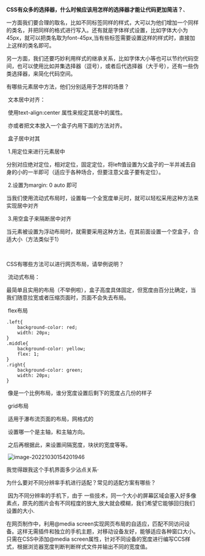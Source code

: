**CSS有众多的选择器，什么时候应该用怎样的选择器才能让代码更加简洁？**、

​	一方面我们要合理的取名，比如不同标签同样的样式，大可以为他们增加一个同样的类名，并把同样的格式进行写入。还有就是字体样式设置，比如字体大小为45px，就可以把类名取为font-45px,当有些标签需要设置这样的样式时，直接加上这样的类名即可。

​	另一方面，我们还要巧妙利用样式的继承关系，比如字体大小等也可以节约代码空间，也可以使用比如并集选择器（逗号），或者后代选择器（大于号），还有一些伪类选择器，来简化代码空间。

有哪些元素居中方法，他们分别适用于怎样的场景？

​	文本居中对齐：

​		使用text-align:center 属性来规定其居中的属性。

​		亦或者把文本放入一个盒子内用下面的方法对齐。

​	盒子居中对其

​	1.用定位来进行元素居中

​		分别对应绝对定位，相对定位，固定定位，将left值设置为父盒子的一半并减去自身的小的一半即可（适应于各种场合，但要注意父盒子要有定位）。

​	2.设置为margin: 0 auto 即可

​		当我们使用流动式布局时，设置每一个全宽度单元时，就可以轻松采用这种方法来实现居中对齐

​	3.用空盒子来隔断居中对齐

​		当元素被设置为浮动布局时，就需要采用这种方法，在其前面设置一个空盒子，合适大小（方法类似于1）

​	

CSS有哪些方法可以进行网页布局，请举例说明？

​	流动式布局：

​		最简单且实用的布局（不举例啦），盒子高度具体固定，但宽度由百分比确定，当我们随意拉宽或者压缩页面时，页面不会失去布局。	

​	flex布局

	.left{
		background-color: red; 
		width: 20px;
	}
	.middle{
	    background-color: yellow; 
	    flex: 1;    
	}
	.right{
	    background-color: green;
	    width: 20px;
	}
​	像是一个比例布局，谁分宽度设置后剩下的宽度占几份的样子

​	grid布局

​	适用于瀑布流页面的布局，网格式的

​	设置哪一个是主轴，和主轴方向。

​	之后再根据此，来设置间隔宽度，块状的宽度等等。

​	![image-20221030154201946](C:\Users\11398\AppData\Roaming\Typora\typora-user-images\image-20221030154201946.png)

我觉得跟我这个手机界面多少沾点关系·

为什么要对不同分辨率手机进行适配？常见的适配方案有哪些？

​	因为不同分辨率的手机下，由于 一些技术，同一个大小的屏幕区域会塞入好多像素点，原先的图片会有不同程度的放大,放大就会模糊，我们希望它能够回归我们设置的大小.

在网页制作中，利用@media screen实现网页布局的自适应，匹配不同访问设备。这样无需插件和独立的手机主题，对移动设备友好，能够适应各种窗口大小。只需在CSS中添加@media screen属性，针对不同设备的宽度进行编写CCS样式，根据浏览器宽度判断判断样式文件并输出不同的宽度值。